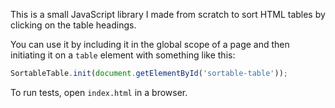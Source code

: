 This is a small JavaScript library I made from scratch to sort HTML tables by clicking on the table headings.

You can use it by including it in the global scope of a page and then initiating it on a `table` element with something like this:

```js
SortableTable.init(document.getElementById('sortable-table'));
```

To run tests, open `index.html` in a browser.